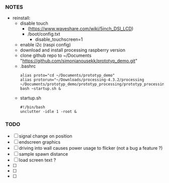 ### NOTES

- reinstall:
  - disable touch
    - (https://www.waveshare.com/wiki/5inch_DSI_LCD)
    - /boot/config.txt
      - disable_touchscreen=1
  - enable i2c (raspi config)
  - download and install processing raspberry version
  - clone github repo to ~/Documents "https://github.com/simonjanousekk/prototyp_demo.git"
  - .bashrc
    ```
    alias proto="cd ~/Documents/prototyp_demo"
    alias protorun="~/Downloads/processing-4.3.2/processing ~/Documents/prototyp_demo/prototyp_processing/prototyp_processing.pde"
    bash ~startup.sh &
    ```
  - startup.sh
    ```
    #!/bin/bash
    unclutter -idle 1 -root &
    ```

### TODO

- [ ] signal change on position
- [ ] endscreen graphics
- [ ] driving into wall causes power usage to flicker (not a bug a feature ?)
- [ ] sample spawn distance
- [ ] load screen text ?
- [ ]
- [ ]
- [ ]
